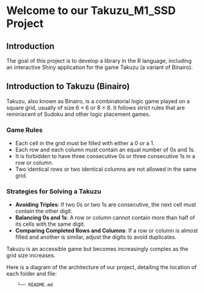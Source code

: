 # Welcome to our Takuzu_M1_SSD Project

## Introduction
The goal of this project is to develop a library in the R language, including an interactive Shiny application for the game Takuzu (a variant of Binairo).

## Introduction to Takuzu (Binairo)
Takuzu, also known as Binairo, is a combinatorial logic game played on a square grid, usually of size 6 × 6 or 8 × 8. It follows strict rules that are reminiscent of Sudoku and other logic placement games.

### Game Rules
- Each cell in the grid must be filled with either a 0 or a 1.
- Each row and each column must contain an equal number of 0s and 1s.
- It is forbidden to have three consecutive 0s or three consecutive 1s in a row or column.
- Two identical rows or two identical columns are not allowed in the same grid.

### Strategies for Solving a Takuzu
- **Avoiding Triples**: If two 0s or two 1s are consecutive, the next cell must contain the other digit.
- **Balancing 0s and 1s**: A row or column cannot contain more than half of its cells with the same digit.
- **Comparing Completed Rows and Columns**: If a row or column is almost filled and another is similar, adjust the digits to avoid duplicates.

Takuzu is an accessible game but becomes increasingly complex as the grid size increases.

Here is a diagram of the architecture of our project, detailing the location of each folder and file:

```Takuzu_M1_SSD/
    └── README.md